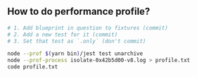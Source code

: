 ## How to do performance profile?

```sh
# 1. Add blueprint in question to fixtures (commit)
# 2. Add a new test for it (commit)
# 3. Set that test as `.only` (don't commit)

node --prof $(yarn bin)/jest test unarchive
node --prof-process isolate-0x42b5d00-v8.log > profile.txt
code profile.txt
```

